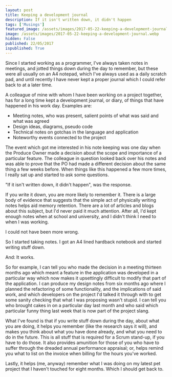 ```yaml
---
layout: post
title: Keeping a development journal
description: If it isn't written down, it didn't happen
tags: ['Musings']
featured_image: /assets/images/2017-05-22-keeping-a-development-journal.webp
image: /assets/images/2017-05-22-keeping-a-development-journal.webp
hidden: False
published: 22/05/2017
ispublished: True
---
```

Since I started working as a programmer, I've always taken notes in meetings, and jotted things down during the day to remember, but these were all usually on an A4 notepad, which I've always used as a daily scratch pad, and until recently I have never kept a proper journal which I could refer back to at a later time.

A colleague of mine with whom I have been working on a project together, has for a long time kept a development journal, or diary, of things that have happened in his work day. Examples are:

- Meeting notes, who was present, salient points of what was said and what was agreed 
- Design ideas, diagrams, pseudo code
- Technical notes on gotchas in the language and application
- Noteworthy events connected to the project

The event which got me interested in his note keeping was one day when the Produce Owner made a decision about the scope and importance of a particular feature. The colleague in question looked back over his notes and was able to prove that the PO had made a different decision about the same thing a few weeks before. When things like this happened a few more times, I really sat up and started to ask some questions.

"If it isn't written down, it didn't happen", was the response. 

If you write it down, you are more likely to remember it. There is a large body of evidence that suggests that the simple act of physically writing notes helps aid memory retention. There are a lot of articles and blogs about this subject, but I'd never paid it much attention. After all, I'd kept enough notes when at school and university, and I didn't think I need to when I was working.

I could not have been more wrong.

So I started taking notes. I got an A4 lined hardback notebook and started writing stuff down.

And: It works.

So for example, I can tell you who made the decision in a meeting thirteen months ago which meant a feature in the application was developed in a particular way which now makes it upsettingly difficult to modify that part of the application. I can produce my design notes from six months ago where I planned the refactoring of some functionality, and the implications of said work, and which developers on the project I'd talked it through with to get some sanity checking that what I was proposing wasn't stupid. I can tell you who brought cakes in on a particular day last month and who said which particular funny thing last week that is now part of the project slang.

What I've found is that if you write stuff down during the day, about what you are doing, it helps you remember (like the research says it will), and makes you think about what you have done already, and what you need to do in the future. This is all stuff that is required for a Scrum stand-up, if you have to do those. It also provides amunition for those of you who have to suffer through the dreaded annual performance appraisal; or, helps remind you what to list on the invoice when billing for the hours you've worked.

Lastly, it helps (me, anyway) remember what I was doing on my latest pet project that I haven't touched for eight months. Which I should get back to.
